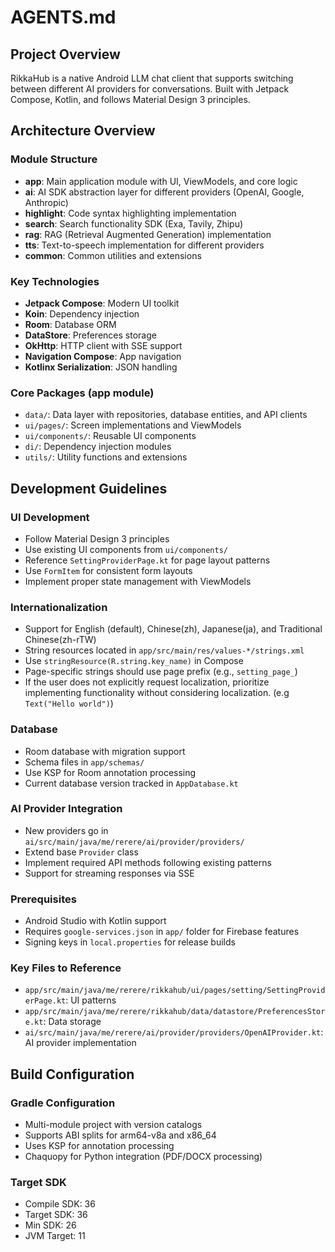 # AGENTS.md

## Project Overview

RikkaHub is a native Android LLM chat client that supports switching between different AI providers for conversations.
Built with Jetpack Compose, Kotlin, and follows Material Design 3 principles.

## Architecture Overview

### Module Structure

- **app**: Main application module with UI, ViewModels, and core logic
- **ai**: AI SDK abstraction layer for different providers (OpenAI, Google, Anthropic)
- **highlight**: Code syntax highlighting implementation
- **search**: Search functionality SDK (Exa, Tavily, Zhipu)
- **rag**: RAG (Retrieval Augmented Generation) implementation
- **tts**: Text-to-speech implementation for different providers
- **common**: Common utilities and extensions

### Key Technologies

- **Jetpack Compose**: Modern UI toolkit
- **Koin**: Dependency injection
- **Room**: Database ORM
- **DataStore**: Preferences storage
- **OkHttp**: HTTP client with SSE support
- **Navigation Compose**: App navigation
- **Kotlinx Serialization**: JSON handling

### Core Packages (app module)

- `data/`: Data layer with repositories, database entities, and API clients
- `ui/pages/`: Screen implementations and ViewModels
- `ui/components/`: Reusable UI components
- `di/`: Dependency injection modules
- `utils/`: Utility functions and extensions

## Development Guidelines

### UI Development

- Follow Material Design 3 principles
- Use existing UI components from `ui/components/`
- Reference `SettingProviderPage.kt` for page layout patterns
- Use `FormItem` for consistent form layouts
- Implement proper state management with ViewModels

### Internationalization

- Support for English (default), Chinese(zh), Japanese(ja), and Traditional Chinese(zh-rTW)
- String resources located in `app/src/main/res/values-*/strings.xml`
- Use `stringResource(R.string.key_name)` in Compose
- Page-specific strings should use page prefix (e.g., `setting_page_`)
- If the user does not explicitly request localization, prioritize implementing functionality without considering
  localization. (e.g `Text("Hello world")`)

### Database

- Room database with migration support
- Schema files in `app/schemas/`
- Use KSP for Room annotation processing
- Current database version tracked in `AppDatabase.kt`

### AI Provider Integration

- New providers go in `ai/src/main/java/me/rerere/ai/provider/providers/`
- Extend base `Provider` class
- Implement required API methods following existing patterns
- Support for streaming responses via SSE

### Prerequisites

- Android Studio with Kotlin support
- Requires `google-services.json` in `app/` folder for Firebase features
- Signing keys in `local.properties` for release builds

### Key Files to Reference

- `app/src/main/java/me/rerere/rikkahub/ui/pages/setting/SettingProviderPage.kt`: UI patterns
- `app/src/main/java/me/rerere/rikkahub/data/datastore/PreferencesStore.kt`: Data storage
- `ai/src/main/java/me/rerere/ai/provider/providers/OpenAIProvider.kt`: AI provider implementation

## Build Configuration

### Gradle Configuration

- Multi-module project with version catalogs
- Supports ABI splits for arm64-v8a and x86_64
- Uses KSP for annotation processing
- Chaquopy for Python integration (PDF/DOCX processing)

### Target SDK

- Compile SDK: 36
- Target SDK: 36
- Min SDK: 26
- JVM Target: 11
